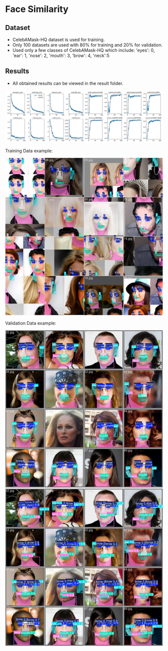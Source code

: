 ﻿# Face Similarity

## Dataset

- CelebAMask-HQ dataset is used for training.
- Only 100 datasets are used with 80% for training and 20% for validation.
- Used only a few classes of CelebAMask-HQ which include:
  'eyes': 0,
  'ear': 1,
  'nose': 2,
  'mouth': 3,
  'brow': 4,
  'neck':5

## Results

- All obtained results can be viewed in the result folder.

![Results](Results\results.png)

Training Data example:

![Training Data](Results\train_batch0.jpg)

Validation Data example:

![Validation Data](Results\val_batch0_labels.jpg) ![Validation Data](Results\val_batch0_pred.jpg)
